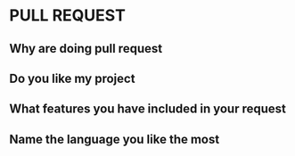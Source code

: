 # PULL REQUEST

## Why are doing pull request

## Do you like my project

## What features you have included in your request

## Name the language you like the most